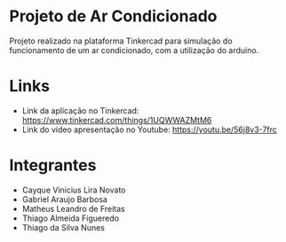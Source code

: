 # Projeto de Ar Condicionado
Projeto realizado na plataforma Tinkercad para simulação do funcionamento de um ar condicionado, com a utilização do arduino.
# Links 
* Link da aplicação no Tinkercad: https://www.tinkercad.com/things/1UQWWAZMtM6
* Link do vídeo apresentação no Youtube: https://youtu.be/56j8v3-7frc
# Integrantes
* Cayque Vinicius Lira Novato
* Gabriel Araujo Barbosa
* Matheus Leandro de Freitas
* Thiago Almeida Figueredo
* Thiago da Silva Nunes
